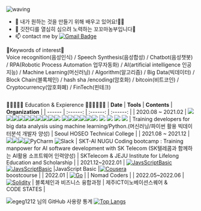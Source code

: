 <!--
**EGEG1212/egeg1212** is a ✨ _special_ ✨ repository because its `README.md` (this file) appears on your GitHub profile.

Here are some ideas to get you started:

- 🔭 I’m currently working on ...
- 🌱 I’m currently learning ...
- 👯 I’m looking to collaborate on ...
- 🤔 I’m looking for help with ...
- 💬 Ask me about ...
- 📫 How to reach me: ...
- 😄 Pronouns: ...
- ⚡ Fun fact: ...

REFERENCE <https://github.com/anuraghazra/github-readme-stats/blob/master/docs/readme_kr.md>

https://blog.naver.com/yb2316/222260350184
https://github.com/YebinKim
https://gist.github.com/EGEG1212/d72968098f4ab556cd756f1d30db2f5f
[![Facebook Badge](https://img.shields.io/badge/-{타이틀(string)}-{배경 색상(hex)}?logo={해당 서비스명}&logoColor={로고 색상(hex)}&link={페이스북 주소(url)})]({페이스북 주소(url)})
[![Facebook Badge](https://img.shields.io/badge/-Facebook-1877f2?logo=facebook&logoColor=white&link={페이스북 주소(url)})]({페이스북 주소(url)})
[출처] 깃헙 메인 프로필 꾸미기 (뱃지 설정, 컴포넌트 추가)|작성자 무마니 vivi

-->

<!-- ![header](https://capsule-render.vercel.app/api?type=wave&color=gradient&height=300&section=header&text=Hi there 👋&fontSize=90) -->
![waving](https://capsule-render.vercel.app/api?type=waving&height=200&text=Hello!&fontAlign=80&fontAlignY=40&color=gradient)

- 🌱 내가 원하는 것을 만들기 위해 배우고 있어요!🏄‍♀️
- 🌱 깃잔디를 열심히 심으려 노력하는 꼬꼬마농부입니다🤩 
- 📫 contact me by [![Gmail Badge](https://img.shields.io/badge/Gmail-539bf5?style=flat-square&logo=Gmail&logoColor=white&link=mailto:eg1212j@gmail.com)](mailto:eg1212j@gmail.com)

🍰Keywords of interest🍟<br>Voice recognition(음성인식) / Speech Synthesis(음성합성) / Chatbot(음성챗봇) / RPA(Robotic Process Automation 업무자동화) / AI(artificial intelligence 인공지능) / Machine Learning(머신러닝) / Algorithm(알고리즘) / Big Data(빅데이터) / Block Chain(블록체인) / hash sha /encoding(암호화) / bitcoin(비트코인) / Cryptocurrency(암호화폐)  / FinTech(핀테크)


<!-- [![Blog Badge](http://img.shields.io/badge/-Blog-green?style=flat-square&logo=Naver&link=https://blog.naver.com/***)](https://blog.naver.com/***) -->



##

🏄‍🏄‍♂️🏄‍♀️ Education & Expierence 🏃‍♀🏃‍♂️🏃‍♀️
| **Date** | **Tools** | **Contents** | **Organization** |
| ------ | :------: | :------: | :------: |
| 2020.08 ~ 2021.02 | <img src="https://img.shields.io/badge/html5-%23E34F26.svg?style=for-the-badge&logo=html5&logoColor=white"/><img src="https://img.shields.io/badge/css3-%231572B6.svg?style=for-the-badge&logo=css3&logoColor=white"/><img src="https://img.shields.io/badge/github-%23121011.svg?style=for-the-badge&logo=github&logoColor=white"/><img src="https://img.shields.io/badge/Python-3766AB?style=for-the-badge&logo=Python&logoColor=white"/><img src="https://img.shields.io/badge/Flask-000000?style=for-the-badge&logo=Flask&logoColor=white"/><img src="https://img.shields.io/badge/Express-FF7200?style=for-the-badge&logo=Express&logoColor=white"/><img src="https://img.shields.io/badge/NodeJS-339933?style=for-the-badge&logo=Node.js&logoColor=white"/><img src="https://img.shields.io/badge/MySQL-4479A1?style=for-the-badge&logo=MySQL&logoColor=white"/><img src="https://img.shields.io/badge/Numpy-013243?style=for-the-badge&logo=NumPy&logoColor=white"/><img src="https://img.shields.io/badge/Pandas-150458?style=for-the-badge&logo=pandas&logoColor=white"/></a>&nbsp;<img src="https://img.shields.io/badge/Matplotlib-150458?style=for-the-badge&logo=pandas&logoColor=white"/><img src="https://img.shields.io/badge/Sklearn-150458?style=for-the-badge&logo=scikit-learn&logoColor=white"/><img src="https://img.shields.io/badge/Keras-D00000?style=for-the-badge&logo=Keras&logoColor=white"/><img src="https://img.shields.io/badge/Django-092E20?style=for-the-badge&logo=Django&logoColor=white"/><img src="https://img.shields.io/badge/AWS-232F3E?style=for-the-badge&logo=Amazon-AWS&logoColor=white"/><img src="https://img.shields.io/badge/opencv-%23white.svg?style=for-the-badge&logo=opencv&logoColor=white"/> <img src="https://img.shields.io/badge/jupyter-%23FA0F00.svg?style=for-the-badge&logo=jupyter&logoColor=white"/> <img src="https://img.shields.io/badge/Visual%20Studio%20Code-0078d7.svg?style=for-the-badge&logo=visual-studio-code&logoColor=white"/> <img src="https://img.shields.io/badge/googlecolab-%23F9AB00.svg?style=for-the-badge&logo=googleColab&logoColor=white"/> <img src="https://img.shields.io/badge/TensorFlow-%23FF6F00.svg?style=for-the-badge&logo=TensorFlow&logoColor=white"/> | Training developers for big data analysis using machine learning/Python.(머신러닝/파이썬 활용 빅데이터분석 개발자 양성) | Seoul HOSEO Technical College |
| 2021.08 ~ 2021.12 | <img src="https://img.shields.io/badge/Python-3766AB?style=for-the-badge&logo=Python&logoColor=white"/><img src="https://img.shields.io/badge/NUGU-539bf5?style=for-the-badge"/><img src="https://img.shields.io/badge/AWS-232F3E?style=for-the-badge&logo=Amazon-AWS&logoColor=white"/>![PyCharm](https://img.shields.io/badge/pycharm-143?style=for-the-badge&logo=pycharm&logoColor=black&color=black&labelColor=green) ![Slack](https://img.shields.io/badge/Slack-4A154B?style=for-the-badge&logo=slack&logoColor=white) | SKT-AI NUGU Coding bootcamp : Training manpower for AI software development with SK Telecom (SK텔레콤과 함께하는 AI활용 소프트웨어 인력양성) | SKTelecom & JEJU Institute for Lifelong Education and Scholarship |
| 2021.12~2022.01 | [![JavsScriptBasic](https://img.shields.io/badge/javascript-%23323330.svg?style=for-the-badge&logo=javascript&logoColor=%23F7DF1E)](https://github.com/EGEG1212/coursera_JavaScript_Basics) <br>  [![JavsScriptBasic](https://img.shields.io/badge/javascript-%23323330.svg?style=for-the-badge&logo=javascript&logoColor=%23F7DF1E)](https://github.com/EGEG1212/boostcourse_JavaScript_Basics__egoing) |JavaScript Basic |[![Cousera](https://img.shields.io/badge/Coursera-%230056D2.svg?style=for-the-badge&logo=Coursera&logoColor=white)](https://www.coursera.org/) <br> boostcourse |
| 2022.01 | [![Go](https://img.shields.io/badge/go-%2300ADD8.svg?style=for-the-badge&logo=go&logoColor=white)](https://github.com/EGEG1212/nomadcoders_Go) | | Nomad Coders |
| 2022.05~2022.06 | [![Solidity](https://img.shields.io/badge/Solidity-%23363636.svg?style=for-the-badge&logo=solidity&logoColor=white)](https://github.com/EGEG1212/ICTBlockchain) | 블록체인과 비즈니스 융합과정 | 제주ICT이노베이션스퀘어 & <br> CODE STATES |



![egeg1212 님의 GitHub 사용량 통계](https://github-readme-stats.vercel.app/api?username=egeg1212&show_icons=true&bg_color=30,dd6efb,539bf5&title_color=fff&text_color=fff)
[![Top Langs](https://github-readme-stats.vercel.app/api/top-langs/?username=egeg1212&bg_color=30,dd6efb,539bf5&title_color=fff&text_color=fff&langs_count=8&layout=compact)](https://github.com/egeg1212/github-readme-stats)



<!-- Pink - dd6efb
blue - 539bf5 -->






